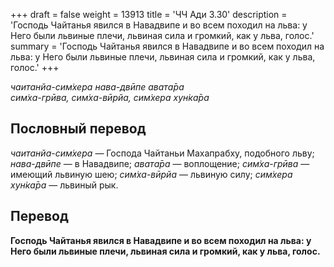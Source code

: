 +++
draft = false
weight = 13913
title = 'ЧЧ Ади 3.30'
description = 'Господь Чайтанья явился в Навадвипе и во всем походил на льва: у Него были львиные плечи, львиная сила и громкий, как у льва, голос.'
summary = 'Господь Чайтанья явился в Навадвипе и во всем походил на льва: у Него были львиные плечи, львиная сила и громкий, как у льва, голос.'
+++

_чаитанйа-сим̇хера нава-двӣпе авата̄ра  
сим̇ха-грӣва, сим̇ха-вӣрйа, сим̇хера хун̇ка̄ра_

## Пословный перевод

_чаитанйа_\-_сим̇хера_ — Господа Чайтаньи Махапрабху, подобного льву; _нава_\-_двӣпе_ — в Навадвипе; _авата̄ра_ — воплощение; _сим̇ха_\-_грӣва_ — имеющий львиную шею; _сим̇ха_\-_вӣрйа_ — львиную силу; _сим̇хера_ _хун̇ка̄ра_ — львиный рык.

## Перевод

**Господь Чайтанья явился в Навадвипе и во всем походил на льва: у Него были львиные плечи, львиная сила и громкий, как у льва, голос.**
